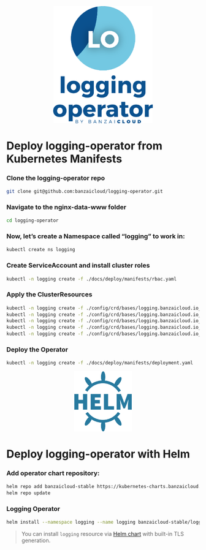 <p align="center"><img src="../img/lo.svg" width="260"></p>
<p align="center">

# Deploy logging-operator from Kubernetes Manifests

### Clone the logging-operator repo
```bash
git clone git@github.com:banzaicloud/logging-operator.git
```

### Navigate to the nginx-data-www folder 
```bash
cd logging-operator
```

### Now, let’s create a Namespace called “logging” to work in: 
```bash
kubectl create ns logging
```

### Create ServiceAccount and install cluster roles
```bash
kubectl -n logging create -f ./docs/deploy/manifests/rbac.yaml
```

### Apply the ClusterResources
```bash
kubectl -n logging create -f ./config/crd/bases/logging.banzaicloud.io_clusterflows.yaml
kubectl -n logging create -f ./config/crd/bases/logging.banzaicloud.io_clusteroutputs.yaml
kubectl -n logging create -f ./config/crd/bases/logging.banzaicloud.io_flows.yaml
kubectl -n logging create -f ./config/crd/bases/logging.banzaicloud.io_loggings.yaml
kubectl -n logging create -f ./config/crd/bases/logging.banzaicloud.io_outputs.yaml
```

### Deploy the Operator
```bash
kubectl -n logging create -f ./docs/deploy/manifests/deployment.yaml
```


<p align="center"><img src="../img/helm.svg" width="150"></p>
<p align="center">

# Deploy logging-operator with Helm

### Add operator chart repository:
```bash
helm repo add banzaicloud-stable https://kubernetes-charts.banzaicloud.com
helm repo update
```

### Logging Operator
```bash
helm install --namespace logging --name logging banzaicloud-stable/logging-operator
```
> You can install `logging` resource via [Helm chart](/charts/logging-operator-logging) with built-in TLS generation.
